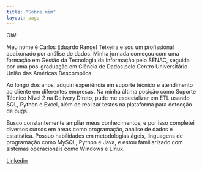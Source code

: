 ```yaml
---
title: "Sobre mim"
layout: page
---
```


Olá!

Meu nome é Carlos Eduardo Rangel Teixeira e sou um profissional apaixonado por análise de dados. Minha jornada começou com uma formação em Gestão da Tecnologia da Informação pelo SENAC, seguida por uma pós-graduação em Ciência de Dados pelo Centro Universitário União das Américas Descomplica.

Ao longo dos anos, adquiri experiência em suporte técnico e atendimento ao cliente em diferentes empresas. Na minha última posição como Suporte Técnico Nível 2 na Delivery Direto, pude me especializar em ETL usando SQL, Python e Excel, além de realizar testes na plataforma para detecção de bugs.

Busco constantemente ampliar meus conhecimentos, e por isso completei diversos cursos em áreas como programação, análise de dados e estatística. Possuo habilidades em metodologias ágeis, linguagens de programação como MySQL, Python e Java, e estou familiarizado com sistemas operacionais como Windows e Linux.


[Linkedin](https://www.linkedin.com/in/carlos-teixeira-582790154/)

